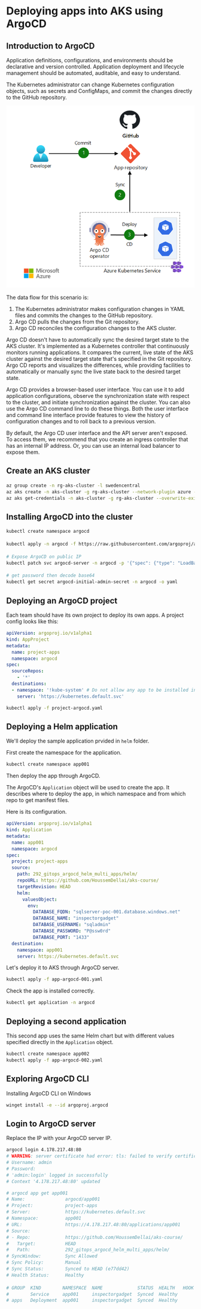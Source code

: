 # Deploying apps into AKS using ArgoCD

## Introduction to ArgoCD

Application definitions, configurations, and environments should be declarative and version controlled. Application deployment and lifecycle management should be automated, auditable, and easy to understand.

The Kubernetes administrator can change Kubernetes configuration objects, such as secrets and ConfigMaps, and commit the changes directly to the GitHub repository.

![](images/architecture.png)

The data flow for this scenario is:

1. The Kubernetes administrator makes configuration changes in YAML files and commits the changes to the GitHub repository.
2. Argo CD pulls the changes from the Git repository.
3. Argo CD reconciles the configuration changes to the AKS cluster.

Argo CD doesn't have to automatically sync the desired target state to the AKS cluster. It's implemented as a Kubernetes controller that continuously monitors running applications. It compares the current, live state of the AKS cluster against the desired target state that's specified in the Git repository. Argo CD reports and visualizes the differences, while providing facilities to automatically or manually sync the live state back to the desired target state.

Argo CD provides a browser-based user interface. You can use it to add application configurations, observe the synchronization state with respect to the cluster, and initiate synchronization against the cluster. You can also use the Argo CD command line to do these things. Both the user interface and command line interface provide features to view the history of configuration changes and to roll back to a previous version.

By default, the Argo CD user interface and the API server aren't exposed. To access them, we recommend that you create an ingress controller that has an internal IP address. Or, you can use an internal load balancer to expose them.

## Create an AKS cluster

```sh
az group create -n rg-aks-cluster -l swedencentral
az aks create -n aks-cluster -g rg-aks-cluster --network-plugin azure --network-plugin-mode overlay -k 1.32.0 --node-vm-size standard_d2ads_v5
az aks get-credentials -n aks-cluster -g rg-aks-cluster --overwrite-existing
```

## Installing ArgoCD into the cluster

```sh
kubectl create namespace argocd

kubectl apply -n argocd -f https://raw.githubusercontent.com/argoproj/argo-cd/stable/manifests/install.yaml

# Expose ArgoCD on public IP
kubectl patch svc argocd-server -n argocd -p '{"spec": {"type": "LoadBalancer"}}'

# get password then decode base64
kubectl get secret argocd-initial-admin-secret -n argocd -o yaml
```

## Deploying an ArgoCD project

Each team should have its own project to deploy its own apps.
A project config looks like this:

```yaml
apiVersion: argoproj.io/v1alpha1
kind: AppProject
metadata:
  name: project-apps
  namespace: argocd
spec:
  sourceRepos:
    - '*'
  destinations:
  - namespace: '!kube-system' # Do not allow any app to be installed in `kube-system`
    server: 'https://kubernetes.default.svc'
```

```sh
kubectl apply -f project-argocd.yaml
```

## Deploying a Helm application

We'll deploy the sample application prvided in `helm` folder.

First create the namespace for the application.

```sh
kubectl create namespace app001
```

Then deploy the app through ArgoCD.

The ArgoCD's `Application` object will be used to create the app. 
It describes where to deploy the app, in which namespace and from which repo to get manifest files.

Here is its configuration.

```yaml
apiVersion: argoproj.io/v1alpha1
kind: Application
metadata:
  name: app001
  namespace: argocd
spec:
  project: project-apps
  source:
    path: 292_gitops_argocd_helm_multi_apps/helm/
    repoURL: https://github.com/HoussemDellai/aks-course/
    targetRevision: HEAD
    helm:
      valuesObject:
        env:
          DATABASE_FQDN: "sqlserver-poc-001.database.windows.net"
          DATABASE_NAME: "inspectorgadget"
          DATABASE_USERNAME: "sqladmin"
          DATABASE_PASSWORD: "P@ssw0rd"
          DATABASE_PORT: "1433"
  destination:
    namespace: app001
    server: https://kubernetes.default.svc
```

Let's deploy it to AKS through ArgoCD server.

```sh
kubectl apply -f app-argocd-001.yaml
```

Check the app is installed correctly.

```sh
kubectl get application -n argocd
```

## Deploying a second application

This second app uses the same Helm chart but with different values specified directly in the `Application` object.

```sh
kubectl create namespace app002
kubectl apply -f app-argocd-002.yaml
```

## Exploring ArgoCD CLI

Installing ArgoCD CLI on Windows

```sh
winget install -e --id argoproj.argocd
```

## Login to ArgoCD server

Replace the IP with your ArgoCD server IP.

```sh
argocd login 4.178.217.48:80
# WARNING: server certificate had error: tls: failed to verify certificate: x509: certificate signed by unknown authority. Proceed insecurely (y/n)? y
# Username: admin
# Password:
# 'admin:login' logged in successfully
# Context '4.178.217.48:80' updated
```

```sh
# argocd app get app001
# Name:               argocd/app001
# Project:            project-apps
# Server:             https://kubernetes.default.svc
# Namespace:          app001
# URL:                https://4.178.217.48:80/applications/app001
# Source:
# - Repo:             https://github.com/HoussemDellai/aks-course/
#   Target:           HEAD
#   Path:             292_gitops_argocd_helm_multi_apps/helm/
# SyncWindow:         Sync Allowed
# Sync Policy:        Manual
# Sync Status:        Synced to HEAD (e77dd42)
# Health Status:      Healthy

# GROUP  KIND        NAMESPACE  NAME             STATUS  HEALTH   HOOK  MESSAGE
#        Service     app001     inspectorgadget  Synced  Healthy        service/inspectorgadget created
# apps   Deployment  app001     inspectorgadget  Synced  Healthy        deployment.apps/inspectorgadget created
```